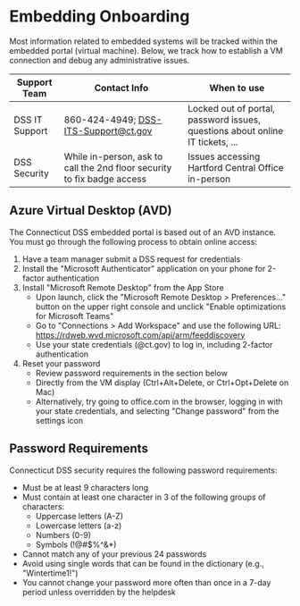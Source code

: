 # Embedding Onboarding

Most information related to embedded systems will be tracked within the embedded portal (virtual machine). Below, we track how to establish a VM connection and debug any administrative issues.

| Support Team | Contact Info | When to use |
| --- | --- | --- |
| DSS IT Support | 860-424-4949; DSS-ITS-Support@ct.gov | Locked out of portal, password issues, questions about online IT tickets, ... |
| DSS Security | While in-person, ask to call the 2nd floor security to fix badge access | Issues accessing Hartford Central Office in-person |

## Azure Virtual Desktop (AVD)

The Connecticut DSS embedded portal is based out of an AVD instance. You must go through the following process to obtain online access:

1. Have a team manager submit a DSS request for credentials
2. Install the "Microsoft Authenticator" application on your phone for 2-factor authentication
3. Install "Microsoft Remote Desktop" from the App Store
    - Upon launch, click the "Microsoft Remote Desktop > Preferences..." button on the upper right console and unclick "Enable optimizations for Microsoft Teams"
    - Go to "Connections > Add Workspace" and use the following URL: https://rdweb.wvd.microsoft.com/api/arm/feeddiscovery
    - Use your state credentials (@ct.gov) to log in, including 2-factor authentication
4. Reset your password
    - Review password requirements in the section below
    - Directly from the VM display (Ctrl+Alt+Delete, or Ctrl+Opt+Delete on Mac)
    - Alternatively, try going to office.com in the browser, logging in with your state credentials, and selecting "Change password" from the settings icon

## Password Requirements

Connecticut DSS security requires the following password requirements:

- Must be at least 9 characters long
- Must contain at least one character in 3 of the following groups of characters:
    - Uppercase letters (A-Z)
    - Lowercase letters (a-z)
    - Numbers (0-9)
    - Symbols (!@#$%^&*)
- Cannot match any of your previous 24 passwords
- Avoid using single words that can be found in the dictionary (e.g., "Wintertime1!")
- You cannot change your password more often than once in a 7-day period unless overridden by the helpdesk


